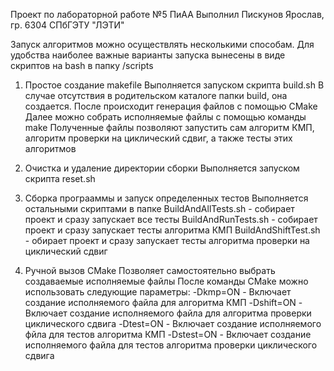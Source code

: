 Проект по лабораторной работе №5 ПиАА
Выполнил Пискунов Ярослав, гр. 6304 СПбГЭТУ "ЛЭТИ"

Запуск алгоритмов можно осуществлять несколькими способам.
Для удобства наиболее важные варианты запуска вынесены в виде скриптов на bash в папку /scripts

1. Простое создание makefile
Выполняется запуском скрипта build.sh
В случае отсутствия в родительском каталоге папки build, она создается.
После происходит генерация файлов с помощью CMake
Далее можно собрать исполняемые файлы с помощью команды make
Полученные файлы позволяют запустить сам алгоритм КМП, алгоритм проверки на циклический сдвиг, а также тесты этих алгоритмов

2. Очистка и удаление директории сборки
Выполняется запуском скрипта reset.sh

3. Сборка програаммы и запуск определенных тестов
Выполняется остальными скриптами в папке
BuildAndAllTests.sh - собирает проект и сразу запускает все тесты
BuildAndRunTests.sh - собирает проект и сразу запускает тесты алгоритма КМП
BuildAndShiftTest.sh - обирает проект и сразу запускает тесты алгоритма проверки на циклический сдвиг

4. Ручной вызов CMake
Позволяет самостоятельно выбрать создаваемые исполняемые файлы
После команды CMake можно использовать следующие параметры:
-Dkmp=ON - Включает создание исполняемого файла для алгоритма КМП
-Dshift=ON - Включает создание исполняемого файла для алгоритма проверки циклического сдвига
-Dtest=ON - Включает создание исполняемого фйла для тестов алгоритма КМП
-Dstest=ON - Включает создание исполняемого файла для тестов алгоритма проверки циклического сдвига